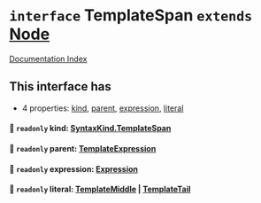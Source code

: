 # `interface` TemplateSpan `extends` [Node](../private.interface.Node/README.md)

[Documentation Index](../README.md)

## This interface has

- 4 properties:
[kind](#-readonly-kind-syntaxkindtemplatespan),
[parent](#-readonly-parent-templateexpression),
[expression](#-readonly-expression-expression),
[literal](#-readonly-literal-templatemiddle--templatetail)


#### 📄 `readonly` kind: [SyntaxKind.TemplateSpan](../private.enum.SyntaxKind/README.md#templatespan--239)



#### 📄 `readonly` parent: [TemplateExpression](../private.interface.TemplateExpression/README.md)



#### 📄 `readonly` expression: [Expression](../private.interface.Expression/README.md)



#### 📄 `readonly` literal: [TemplateMiddle](../private.interface.TemplateMiddle/README.md) | [TemplateTail](../private.interface.TemplateTail/README.md)




